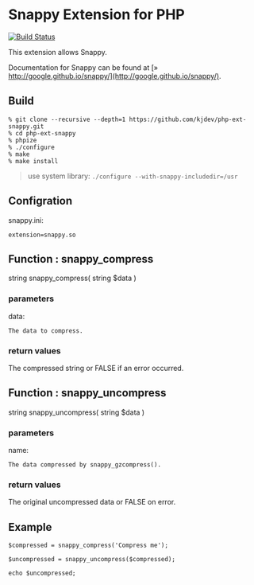 # Snappy Extension for PHP

[![Build Status](https://secure.travis-ci.org/kjdev/php-ext-snappy.png?branch=master)](http://travis-ci.org/kjdev/php-ext-snappy)

This extension allows Snappy.

Documentation for Snappy can be found at
[» http://google.github.io/snappy/](http://google.github.io/snappy/).

## Build

    % git clone --recursive --depth=1 https://github.com/kjdev/php-ext-snappy.git
    % cd php-ext-snappy
    % phpize
    % ./configure
    % make
    % make install

> use system library: `./configure --with-snappy-includedir=/usr`

## Configration

snappy.ini:

    extension=snappy.so

## Function : snappy_compress

string snappy_compress( string $data )

### parameters

data:

    The data to compress.

### return values

The compressed string or FALSE if an error occurred.

## Function : snappy_uncompress

string snappy_uncompress( string $data )

### parameters

name:

    The data compressed by snappy_gzcompress(). 

### return values

The original uncompressed data or FALSE on error.

## Example

    $compressed = snappy_compress('Compress me');

    $uncompressed = snappy_uncompress($compressed);

    echo $uncompressed;
